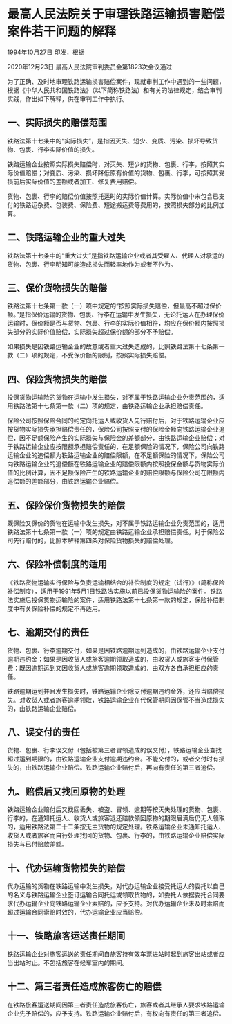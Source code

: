 # 最高人民法院关于审理铁路运输损害赔偿案件若干问题的解释

1994年10月27日 印发，根据

2020年12月23日 最高人民法院审判委员会第1823次会议通过



为了正确、及时地审理铁路运输损害赔偿案件，现就审判工作中遇到的一些问题，根据《中华人民共和国铁路法》（以下简称铁路法）和有关的法律规定，结合审判实践，作出如下解释，供在审判工作中执行。

## 一、实际损失的赔偿范围

铁路法第十七条中的“实际损失”，是指因灭失、短少、变质、污染、损坏导致货物、包裹、行李实际价值的损失。

铁路运输企业按照实际损失赔偿时，对灭失、短少的货物、包裹、行李，按照其实际价值赔偿；对变质、污染、损坏降低原有价值的货物、包裹、行李，可按照其受损前后实际价值的差额或者加工、修复费用赔偿。

货物、包裹、行李的赔偿价值按照托运时的实际价值计算。实际价值中未包含已支付的铁路运杂费、包装费、保险费、短途搬运费等费用的，按照损失部分的比例加算。

## 二、铁路运输企业的重大过失

铁路法第十七条中的“重大过失”是指铁路运输企业或者其受雇人、代理人对承运的货物、包裹、行李明知可能造成损失而轻率地作为或者不作为。

## 三、保价货物损失的赔偿

铁路法第十七条第一款（一）项中规定的“按照实际损失赔偿，但最高不超过保价额。”是指保价运输的货物、包裹、行李在运输中发生损失，无论托运人在办理保价运输时，保价额是否与货物、包裹、行李的实际价值相符，均应在保价额内按照损失部分的实际价值赔偿，实际损失超过保价额的部分不予赔偿。

如果损失是因铁路运输企业的故意或者重大过失造成的，比照铁路法第十七条第一款（二）项的规定，不受保价额的限制，按照实际损失赔偿。

## 四、保险货物损失的赔偿

投保货物运输险的货物在运输中发生损失，对不属于铁路运输企业免责范围的，适用铁路法第十七条第一款（二）项的规定，由铁路运输企业承担赔偿责任。

保险公司按照保险合同的约定向托运人或收货人先行赔付后，对于铁路运输企业应按货物实际损失承担赔偿责任的，保险公司按照支付的保险金额向铁路运输企业追偿，因不足额保险产生的实际损失与保险金的差额部分，由铁路运输企业赔偿；对于铁路运输企业应按限额承担赔偿责任的，在足额保险的情况下，保险公司向铁路运输企业的追偿额为铁路运输企业的赔偿限额，在不足额保险的情况下，保险公司向铁路运输企业的追偿额在铁路运输企业的赔偿限额内按照投保金额与货物实际价值的比例计算，因不足额保险产生的铁路运输企业的赔偿限额与保险公司在限额内追偿额的差额部分，由铁路运输企业赔偿。

## 五、保险保价货物损失的赔偿

既保险又保价的货物在运输中发生损失，对不属于铁路运输企业免责范围的，适用铁路法第十七条第一款（一）项的规定由铁路运输企业承担赔偿责任。对于保险公司先行赔付的，比照本解释第四条对保险货物损失的赔偿处理。

## 六、保险补偿制度的适用

《铁路货物运输实行保险与负责运输相结合的补偿制度的规定（试行）》（简称保险补偿制度），适用于1991年5月1日铁路法实施以前已投保货物运输险的案件。铁路法实施后投保货物运输险的案件，适用铁路法第十七条第一款的规定，保险补偿制度中有关保险补偿的规定不再适用。

## 七、逾期交付的责任

货物、包裹、行李逾期交付，如果是因铁路逾期运到造成的，由铁路运输企业支付逾期违约金；如果是因收货人或旅客逾期领取造成的，由收货人或旅客支付保管费；既因逾期运到又因收货人或旅客逾期领取造成的，由双方各自承担相应的责任。

铁路逾期运到并且发生损失时，铁路运输企业除支付逾期违约金外，还应当赔偿损失。对收货人或者旅客逾期领取，铁路运输企业在代保管期间因保管不当造成损失的，由铁路运输企业赔偿。

## 八、误交付的责任

货物、包裹、行李误交付（包括被第三者冒领造成的误交付），铁路运输企业查找超过运到期限的，由铁路运输企业支付逾期违约金。不能交付的，或者交付时有损失的，由铁路运输企业赔偿。铁路运输企业赔付后，再向有责任的第三者追偿。

## 九、赔偿后又找回原物的处理

铁路运输企业赔付后又找回丢失、被盗、冒领、逾期等按灭失处理的货物、包裹、行李的，在通知托运人、收货人或旅客退还赔款领回原物的期限届满后仍无人领取的，适用铁路法第二十二条按无主货物的规定处理。铁路运输企业未通知托运人、收货人或者旅客而自行处理找回的货物、包裹、行李的，由铁路运输企业赔偿实际损失与已付赔款差额。

## 十、代办运输货物损失的赔偿

代办运输的货物在铁路运输中发生损失，对代办运输企业接受托运人的委托以自己的名义与铁路运输企业签订运输合同托运或领取货物的，如委托人依据委托合同要求代办运输企业向铁路运输企业索赔的，应予支持。对代办运输企业未及时索赔而超过运输合同索赔时效的，代办运输企业应当赔偿。

## 十一、铁路旅客运送责任期间

铁路运输企业对旅客运送的责任期间自旅客持有效车票进站时起到旅客出站或者应当出站时止。不包括旅客在候车室内的期间。

## 十二、第三者责任造成旅客伤亡的赔偿

在铁路旅客运送期间因第三者责任造成旅客伤亡，旅客或者其继承人要求铁路运输企业先予赔偿的，应予支持。铁路运输企业赔付后，有权向有责任的第三者追偿。